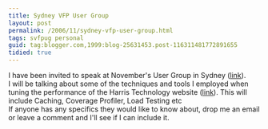```yaml
---
title: Sydney VFP User Group
layout: post
permalink: /2006/11/sydney-vfp-user-group.html
tags: svfpug personal
guid: tag:blogger.com,1999:blog-25631453.post-116311481772891655
tidied: true
---
```


I have been invited to speak at November's User Group in Sydney ([link](http://www.svfpug.com.au/)).  
I will be talking about some of the techniques and tools I employed when tuning the performance of the Harris Technology website ([link](http://www.ht.com.au/)).
This will include Caching, Coverage Profiler, Load Testing etc  
If anyone has any specifics they would like to know about, drop me an email or leave a comment and I'll see if I can include it.
